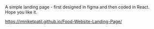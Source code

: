 A simple landing page - first designed in figma and then coded in React. Hope you like it.

https://imniketpatil.github.io/Food-Website-Landing-Page/
